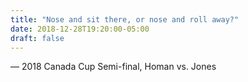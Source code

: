 ```yaml
---
title: "Nose and sit there, or nose and roll away?"
date: 2018-12-28T19:20:00-05:00
draft: false
---
```

— 2018 Canada Cup Semi-final, Homan vs. Jones
<!--more--> 


